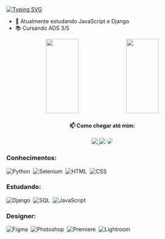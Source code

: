 [![Typing SVG](https://readme-typing-svg.herokuapp.com/?color=5FD3DB&size=35&center=true&vCenter=true&width=1000&lines=Olá,+Meu+nome+é+João+Victor;Tenho+21+anos;Sou+Brasileiro;Atualmente+estudo+ADS;Sejam+Bem-vindos!+:%29)](https://git.io/typing-svg)


  - 🌱 Atualmente estudando JavaScript e Django
  - 📚 Cursando ADS 3/5


<div align="center">
  <img width="41%" height="195px" src="https://github-readme-stats.vercel.app/api?username=Viictordantas&show_icons=true&theme=transparent"/>
  <img width="41%" height="195px" src="https://github-readme-stats.vercel.app/api/top-langs/?username=viictordantas&layout=compact&hide_border=true&title_color=FFFFFF&text_color=FFFFFF&bg_color=0d1117"/>
</div>

<div align="center"> 
<h4> 📫 Como chegar até mim:</h4>
<a href="https://www.instagram.com/viictordantaz/" target="_blank"><img src="https://img.shields.io/badge/-Instagram-%23E4405F?style=for-the-badge&logo=instagram&logoColor=white"</a>
<a href = "mailto:viictordantaz@gmail.com"> <img src="https://img.shields.io/badge/-Gmail-%23333?style=for-the-badge&logo=gmail&logoColor=white" target="_blank"></a>
<a href="https://www.linkedin.com/in/jo%C3%A3o-victor-m-287758275/" target="_blank"><img src="https://img.shields.io/badge/-LinkedIn-%230077B5?style=for-the-badge&logo=linkedin&logoColor=white" style="border-radius: 30px" target="_blank"></a> 
 </div>
  
### Conhecimentos:
![Python](https://img.shields.io/badge/Python-3776AB?style=for-the-badge&logo=python&logoColor=white)&nbsp;
![Selenium](https://img.shields.io/badge/Selenium-43B02A?style=for-the-badge&logo=selenium&logoColor=white)&nbsp;
![HTML](https://img.shields.io/badge/HTML5-E34F26?style=for-the-badge&logo=html5&logoColor=white)&nbsp;
![CSS](https://img.shields.io/badge/CSS3-1572B6?style=for-the-badge&logo=css3&logoColor=white)&nbsp;


### Estudando:
![Django](https://img.shields.io/badge/Django-092E20?style=for-the-badge&logo=django&logoColor=white)&nbsp;
![SQL](https://img.shields.io/badge/SQL-4479A1?style=for-the-badge&logo=sql&logoColor=white)&nbsp;
![JavaScript](https://img.shields.io/badge/JavaScript-F7DF1E?style=for-the-badge&logo=javascript&logoColor=black)&nbsp;

### Designer:
![Figma](https://img.shields.io/badge/Figma-F24E1E?style=for-the-badge&logo=figma&logoColor=white)&nbsp;
![Photoshop](https://img.shields.io/badge/Photoshop-31A8FF?style=for-the-badge&logo=adobe-photoshop&logoColor=white)&nbsp;
![Premiere](https://img.shields.io/badge/Adobe%20Premiere%20Pro-9999FF?style=for-the-badge&logo=adobe-premiere-pro&logoColor=white)&nbsp;
![Lightroom](https://img.shields.io/badge/Adobe%20Lightroom-31A8FF?style=for-the-badge&logo=adobe-lightroom&logoColor=white)&nbsp;
